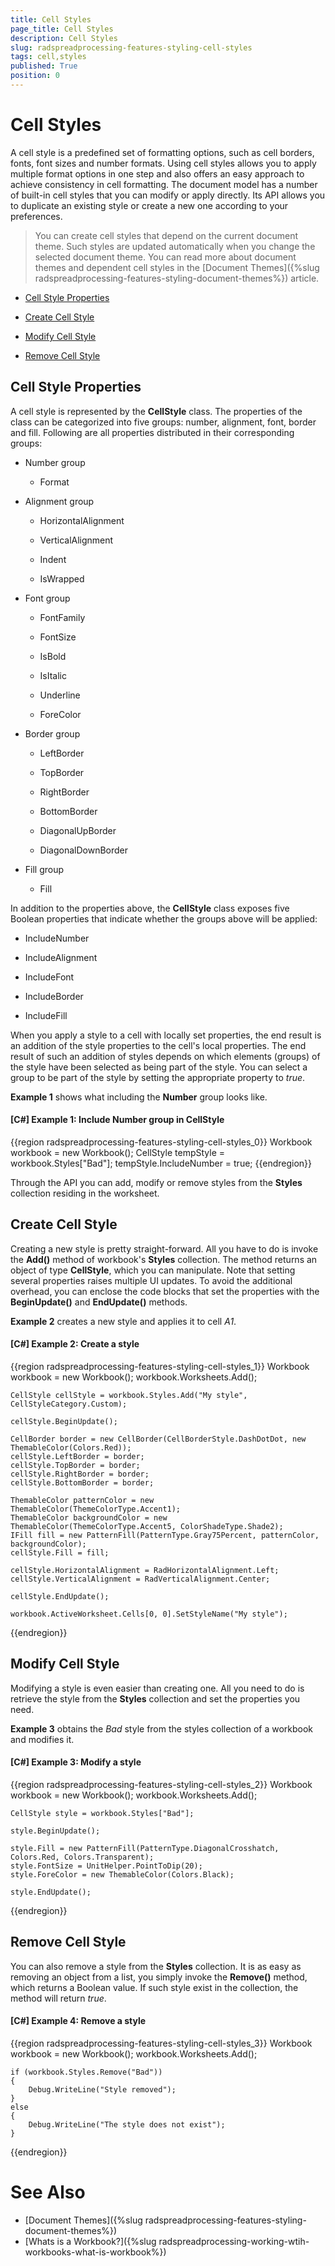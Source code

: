 ```yaml
---
title: Cell Styles
page_title: Cell Styles
description: Cell Styles
slug: radspreadprocessing-features-styling-cell-styles
tags: cell,styles
published: True
position: 0
---
```


# Cell Styles



A cell style is a predefined set of formatting options, such as cell borders, fonts, font sizes and number formats. Using cell styles allows you to apply multiple format options in one step and also offers an easy approach to achieve consistency in cell formatting. The document model has a number of built-in cell styles that you can modify or apply directly. Its API allows you to duplicate an existing style or create a new one according to your preferences.
      

>You can create cell styles that depend on the current document theme. Such styles are updated automatically when you change the selected document theme. You can read more about document themes and dependent cell styles in the [Document Themes]({%slug radspreadprocessing-features-styling-document-themes%}) article.
        

* [Cell Style Properties](#cell-style-properties)

* [Create Cell Style](#create-cell-style)

* [Modify Cell Style](#modify-cell-style)

* [Remove Cell Style](#remove-cell-style)

## Cell Style Properties

A cell style is represented by the __CellStyle__ class. The properties of the class can be categorized into five groups: number, alignment, font, border and fill. Following are all properties distributed in their corresponding groups:
        

* Number group

	* Format

* Alignment group

	* HorizontalAlignment

	* VerticalAlignment

	* Indent

	* IsWrapped

* Font group

	* FontFamily
	
	* FontSize
	
	* IsBold
	
	* IsItalic
	
	* Underline
	
	* ForeColor

* Border group

	* LeftBorder
	
	* TopBorder
	
	* RightBorder
	
	* BottomBorder
	
	* DiagonalUpBorder
	
	* DiagonalDownBorder

* Fill group

	* Fill

In addition to the properties above, the __CellStyle__ class exposes five Boolean properties that indicate whether the groups above will be applied:
        

* IncludeNumber

* IncludeAlignment

* IncludeFont

* IncludeBorder

* IncludeFill

When you apply a style to a cell with locally set properties, the end result is an addition of the style properties to the cell's local properties. The end result of such an addition of styles depends on which elements (groups) of the style have been selected as being part of the style. You can select a group to be part of the style by setting the appropriate property to *true*.
        

__Example 1__ shows what including the __Number__ group looks like.
        

#### __[C#] Example 1: Include Number group in CellStyle__

{{region radspreadprocessing-features-styling-cell-styles_0}}
    Workbook workbook = new Workbook();
    CellStyle tempStyle = workbook.Styles["Bad"];
    tempStyle.IncludeNumber = true;
{{endregion}}



Through the API you can add, modify or remove styles from the __Styles__ collection residing in the worksheet.
        

## Create Cell Style

Creating a new style is pretty straight-forward. All you have to do is invoke the __Add()__ method of workbook's __Styles__ collection. The method returns an object of type __CellStyle__, which you can manipulate. Note that setting several properties raises multiple UI updates. To avoid the additional overhead, you can enclose the code blocks that set the properties with the __BeginUpdate()__ and __EndUpdate()__ methods.
        

__Example 2__ creates a new style and applies it to cell *A1*.
        

#### __[C#] Example 2: Create a style__

{{region radspreadprocessing-features-styling-cell-styles_1}}
    Workbook workbook = new Workbook();
    workbook.Worksheets.Add();

    CellStyle cellStyle = workbook.Styles.Add("My style", CellStyleCategory.Custom);

    cellStyle.BeginUpdate();

    CellBorder border = new CellBorder(CellBorderStyle.DashDotDot, new ThemableColor(Colors.Red));
    cellStyle.LeftBorder = border;
    cellStyle.TopBorder = border;
    cellStyle.RightBorder = border;
    cellStyle.BottomBorder = border;

    ThemableColor patternColor = new ThemableColor(ThemeColorType.Accent1);
    ThemableColor backgroundColor = new ThemableColor(ThemeColorType.Accent5, ColorShadeType.Shade2);
    IFill fill = new PatternFill(PatternType.Gray75Percent, patternColor, backgroundColor);
    cellStyle.Fill = fill;

    cellStyle.HorizontalAlignment = RadHorizontalAlignment.Left;
    cellStyle.VerticalAlignment = RadVerticalAlignment.Center;

    cellStyle.EndUpdate();

    workbook.ActiveWorksheet.Cells[0, 0].SetStyleName("My style");
{{endregion}}



## Modify Cell Style

Modifying a style is even easier than creating one. All you need to do is retrieve the style from the __Styles__ collection and set the properties you need.
        

__Example 3__ obtains the *Bad* style from the styles collection of a workbook and modifies it.
        

#### __[C#] Example 3: Modify a style__

{{region radspreadprocessing-features-styling-cell-styles_2}}
    Workbook workbook = new Workbook();
    workbook.Worksheets.Add();

    CellStyle style = workbook.Styles["Bad"];

    style.BeginUpdate();

    style.Fill = new PatternFill(PatternType.DiagonalCrosshatch, Colors.Red, Colors.Transparent);
    style.FontSize = UnitHelper.PointToDip(20);
    style.ForeColor = new ThemableColor(Colors.Black);

    style.EndUpdate();
{{endregion}}



## Remove Cell Style

You can also remove a style from the __Styles__ collection. It is as easy as removing an object from a list, you simply invoke the __Remove()__ method, which returns a Boolean value. If such style exist in the collection, the method will return *true*.
        
#### __[C#] Example 4: Remove a style__

{{region radspreadprocessing-features-styling-cell-styles_3}}
    Workbook workbook = new Workbook();
    workbook.Worksheets.Add();

    if (workbook.Styles.Remove("Bad"))
    {
        Debug.WriteLine("Style removed");
    }
    else
    {
        Debug.WriteLine("The style does not exist");
    }
{{endregion}}



# See Also

 * [Document Themes]({%slug radspreadprocessing-features-styling-document-themes%})
 * [Whats is a Workbook?]({%slug radspreadprocessing-working-wtih-workbooks-what-is-workbook%})
